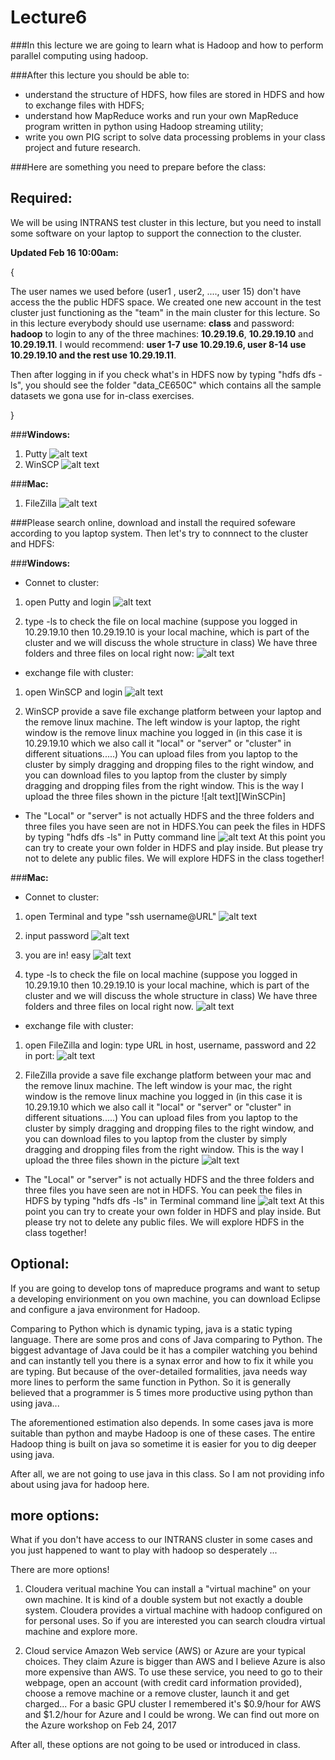 # Lecture6

###In this lecture we are going to learn what is Hadoop and how to perform parallel computing using hadoop.

###After this lecture you should be able to:

* understand the structure of HDFS, how files are stored in HDFS and how to exchange files with HDFS;
* understand how MapReduce works and run your own MapReduce program written in python using Hadoop streaming utility;
* write you own PIG script to solve data processing problems in your class project and future research.

###Here are something you need to prepare before the class:

[//]: # (Image References)

[HDFSin]: ./figures_support/HDFSin.png "HDFSin"
[Putty]: ./figures_support/Putty.png "Putty"
[Puttyin]: ./figures_support/Puttyin.png "Puttyin"
[Puttylogin]: ./figures_support/Puttylogin.png "Puttylogin"
[WinSCP]: ./figures_support/WinSCP.png "WinSCP"
[WinSCPlogin]: ./figures_support/WinSCPlogin.png "WinSCPlogin"
[FileZilla]: ./figures_support/FileZilla.png "FileZilla"
[FileZillain]: ./figures_support/FileZillain.png "FileZillain"
[FileZillalogin]: ./figures_support/FileZillalogin.png "FileZillalogin"
[mac1]: ./figures_support/mac1.png "mac1"
[mac2]: ./figures_support/mac2.png "mac2"
[mac3]: ./figures_support/mac3.png "mac3"
[mac4]: ./figures_support/mac4.png "mac4"
[mac5]: ./figures_support/mac5.png "mac5"

## Required: 

We will be using INTRANS test cluster in this lecture, but you need to install some software on your laptop to support the connection to the cluster.

**Updated Feb 16 10:00am:**

{

The user names we used before (user1 , user2, ...., user 15) don't have access the the public HDFS space. We created one new account in the test cluster just functioning as the "team" in the main cluster for this lecture. So in this lecture everybody should use username: **class** and password: **hadoop** to login to any of the three machines: **10.29.19.6**, **10.29.19.10** and **10.29.19.11**.
I would recommend: **user 1-7 use 10.29.19.6, user 8-14 use 10.29.19.10 and the rest use 10.29.19.11**.

Then after logging in if you check what's in HDFS now by typing "hdfs dfs -ls", you should see the folder "data_CE650C" which contains all the sample datasets we gona use for in-class exercises.

}

###**Windows:**

1. Putty 
![alt text][Putty]
2. WinSCP
![alt text][WinSCP]

###**Mac:**

1. FileZilla
![alt text][FileZilla]

###Please search online, download and install the required sofeware according to you laptop system. Then let's try to connnect to the cluster and HDFS:

###**Windows:**

* Connet to cluster:

1. open Putty and login
    ![alt text][Puttylogin]
    
2. type -ls to check the file on local machine (suppose you logged in 10.29.19.10 then 10.29.19.10 is your local machine, which is part of the cluster and we will discuss the whole structure in class) We have three folders and three files on local right now:
    ![alt text][Puttyin]

* exchange file with cluster:

1. open WinSCP and login
    ![alt text][WinSCPlogin]
    
2. WinSCP provide a save file exchange platform between your laptop and the remove linux machine. The left window is your laptop, the right window is the remove linux machine you logged in (in this case it is 10.29.19.10 which we also call it "local" or "server" or "cluster" in different situations.....) You can upload files from you laptop to the cluster by simply dragging and dropping files to the right window, and you can download files to you laptop from the cluster by simply dragging and dropping files from the right window.
    This is the way I upload the three files shown in the picture
    ![alt text][WinSCPin]

* The "Local" or "server" is not actually HDFS and the three folders and three files you have seen are not in HDFS.You can peek the files in HDFS by typing "hdfs dfs -ls" in Putty command line
    ![alt text][HDFSin]
    At this point you can try to create your own folder in HDFS and play inside. But please try not to delete any public files.
    We will explore HDFS in the class together!


###**Mac:**

* Connet to cluster:

1. open Terminal and type "ssh username@URL"
    ![alt text][mac1]

2. input password
    ![alt text][mac2]
    
3. you are in! easy
    ![alt text][mac3]
    
4. type -ls to check the file on local machine (suppose you logged in 10.29.19.10 then 10.29.19.10 is your local machine, which is part of the cluster and we will discuss the whole structure in class) We have three folders and three files on local right now.
    ![alt text][mac4]

* exchange file with cluster:

1. open FileZilla and login: type URL in host, username, password and 22 in port:
    ![alt text][FileZillalogin]
    
2. FileZilla provide a save file exchange platform between your mac and the remove linux machine. The left window is your mac, the right window is the remove linux machine you logged in (in this case it is 10.29.19.10 which we also call it "local" or "server" or "cluster" in different situations.....) You can upload files from you laptop to the cluster by simply dragging and dropping files to the right window, and you can download files to you laptop from the cluster by simply dragging and dropping files from the right window. This is the way I upload the three files shown in the picture
    ![alt text][FileZillain]

* The "Local" or "server" is not actually HDFS and the three folders and three files you have seen are not in HDFS. You can peek the files in HDFS by typing "hdfs dfs -ls" in Terminal command line
    ![alt text][mac5]
     At this point you can try to create your own folder in HDFS and play inside. But please try not to delete any public files.
    We will explore HDFS in the class together!


## Optional: 

If you are going to develop tons of mapreduce programs and want to setup a developing envirionment on you own machine, you can download Eclipse and configure a java environment for Hadoop.

Comparing to Python which is dynamic typing, java is a static typing language. There are some pros and cons of Java comparing to Python. The biggest advantage of Java could be it has a compiler watching you behind and can instantly tell you there is a synax error and how to fix it while you are typing. But because of the over-detailed formalities, java needs way more lines to perform the same function in Python. So it is generally believed that a programmer is 5 times more productive using python than using java...

The aforementioned estimation also depends. In some cases java is more suitable than python and maybe Hadoop is one of these cases. The entire Hadoop thing is built on java so sometime it is easier for you to dig deeper using java.

After all, we are not going to use java in this class. So I am not providing info about using java for hadoop here.


## more options:

What if you don't have access to our INTRANS cluster in some cases and you just happened to want to play with hadoop so desperately ...

There are more options!

1. Cloudera veritual machine
    You can install a "virtual machine" on your own machine. It is kind of a double system but not exactly a double system. Cloudera provides a virtual machine with hadoop configured on for personal uses. So if you are interested you can search cloudra virtual machine and explore more.

2. Cloud service
    Amazon Web service (AWS) or Azure are your typical choices. They claim Azure is bigger than AWS and I believe Azure is also more expensive than AWS. To use these service, you need to go to their webpage, open an account (with credit card information provided), choose a remove machine or a remove cluster, launch it and get charged... For a basic GPU cluster I remembered it's $0.9/hour for AWS and $1.2/hour for Azure and I could be wrong. We can find out more on the Azure workshop on Feb 24, 2017
    
After all, these options are not going to be used or introduced in class.




